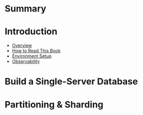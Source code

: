 # Summary

# Introduction

- [Overview](./intorduction/overview.md)
- [How to Read This Book](./intorduction/how_to_read_this_book.md)
- [Environment Setup](./intorduction/environment_setup.md)
- [Observability](./intorduction/observability.md)

# Build a Single-Server Database

# Partitioning & Sharding

